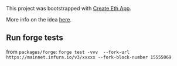 This project was bootstrapped with [Create Eth App](https://github.com/paulrberg/create-eth-app).

More info on the idea [here](https://gist.github.com/anthonymartin/ba5f0755ee506c068a33c23593facbbc). 

## Run forge tests
from `packages/forge`: `forge test -vvv  --fork-url https://mainnet.infura.io/v3/xxxxx --fork-block-number 15555069`